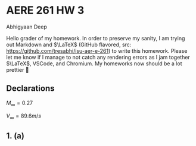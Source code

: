 # AERE 261 HW 3

Abhigyaan Deep

Hello grader of my homework. In order to preserve my sanity, I am trying out Markdown and $\LaTeX$ (GitHub flavored, src: https://github.com/tresabhi/isu-aer-e-261) to write this homework. Please let me know if I manage to not catch any rendering errors as I jam together $\LaTeX$, VSCode, and Chromium. My homeworks now should be a lot prettier 🤩

## Declarations

$M_{\infty}=0.27$

$V_{\infty}=89.6m/s$

## 1. (a)
